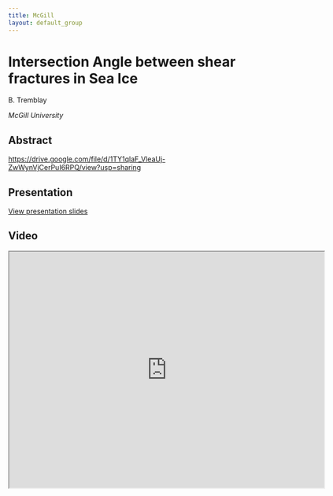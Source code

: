 ```yaml
---
title: McGill
layout: default_group
---
```

# Intersection Angle between shear fractures in Sea Ice

B. Tremblay

<i>McGill University</i>

## Abstract

https://drive.google.com/file/d/1TY1qlaF_VleaUj-ZwWynVjCerPuI6RPQ/view?usp=sharing

## Presentation
<p><a href="https://drive.google.com/file/d/1TY1qlaF_VleaUj-ZwWynVjCerPuI6RPQ/view?usp=sharing">View presentation slides</a></p>

## Video
<iframe src="https://drive.google.com/file/d/1ypNtGNyVfqgjbApPCUA0j5w8uQ8TSbEz/preview" width="640" height="480"></iframe>
